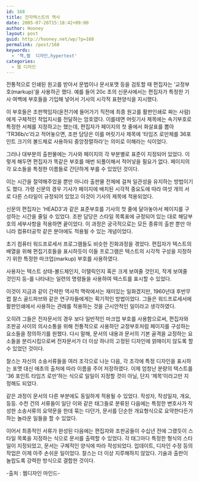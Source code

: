 ```yaml
---
id: 168
title: 전자텍스트의 역사
date: 2005-07-26T15:18:42+09:00
author: Hooney
layout: post
guid: http://hooney.net/wp/?p=168
permalink: /post/168
keywords:
  - '책,웹  디자인,hypertext'
categories:
  - 웹 디자인
---
```

전통적으로 인쇄된 원고를 받아서 문법이나 문서포맷 등을 검토할 때 편집자는 &#8216;교정부호(markup)&#8217;을 사용하곤 했다. 예를 들어 20c 초의 신문사에서는 편집자가 특정한 기사 여백에 부호들을 기입해 넣어서 기사의 시각적 표현양식을 지시했다.

이 부호들은 조판책임자(윤전기에 들어가기 직전에 최종 원고를 활판인쇄로 짜는 사람)에게 구체적인 작업지시를 전달하는 암호였다. 이를테면 머릿기사 제목에는 속기부호로 특정한 서체를 지정하고는 했는데, 편집자가 페이지의 첫 줄에서 화살표를 뽑아 &#8216;TR36b/c&#8217;라고 적어놓으면, 조판 담당은 이를 머릿기사 제목에 &#8216;타임즈 로만체를 36포인트 크기의 볼드체로 사용하되 중앙정렬하라&#8217;는 의미로 이해라는 식이었다.

그러나 대부분의 출판물에는 기사와 페이지의 각 부분별로 표준이 지정되어 있었다. 이렇게 해두면 편집자가 똑같은 부호를 매번 되풀이해서 적어넣을 필요가 없다. 페이지의 각 요소들을 특정한 이름들로 간단하게 부를 수 있었던 것이다.

이는 시간을 절약해주었을 뿐만 아니라 출판물 전체에 걸쳐 일관성을 유지하는 방법이기도 했다. 가령 신문의 경우 기사가 페이지에 배치된 시각적 중요도에 따라 여섯 개의 서로 다른 스타일이 규정되어 있었고 이것이 기사의 제목에 적용되었다.

신문의 편집자는 &#8216;HEAD3&#8217;과 같은 표준부호를 기사의 첫 줄에 달아놓아서 페이지를 구성하는 시간을 줄일 수 있었다. 조판 담당은 스타일 목록표에 규정되어 있는 대로 해당부호의 세부사항을 적용하면 끝이었다. 이 과정은 궁극적으로는 모든 종류의 출판 뿐만 아니라 컴퓨터공학 같은 분야에도 적용될 수 있는 개념이었다.

초기 컴퓨터 워드프로세서 프로그램들도 비슷한 진화과정을 겪었다. 편집자가 텍스트의 배열을 위해 편집기호들을 표시하듯이 이들 프로그램은 텍스트의 시각적 구성을 지정하기 위한 특정한 마크업(markup) 부호를 사용하였다. 

사용자는 텍스트 상태-볼드체인지, 이탤릭인지 혹은 크게 보여줄 것인지, 작게 보여줄 것인지 등-를 나타내는 일련의 명령들을 사용하여 텍스트를 표시할 수 있었다.

이것이 지금과 같이 간략한 역사적 맥락에서는 재미있는 일화겠지만, 1960년대 후반무렵 찰스 골드파브와 같은 연구자들에게는 획기적인 방법이었다. 그들은 워드프로세서에 활판인쇄에서 사용하는 관례를 적용하는 것을 근시안적인 일이라고 생각하였다.

오히려 그들은 전자문서의 경우 보다 일반적인 마크업 부호를 사용함으로써, 편집자와 조판공 사이의 의사소통을 위해 전통적으로 사용하던 교정부호처럼 페이지를 구성하는 요소들을 정의하기를 원했다. 다시 말해, 문서의 내용과 문서의 기본 골격을 교정하는 요소들을 분리시킴으로써 전자문서가 더 이상 하나의 고정된 디자인에 얽매이지 않도록 할 수 있었던 것이다.

찰스는 자신의 소송서류들을 여러 조각으로 나눈 다음, 각 조각에 특정 디자인을 표시하는 포맷 대신 애초의 출처에 따라 이름을 주어 저장하였다. 이제 엄청난 분량의 텍스트를 &#8217;36 포인트 타임즈 로만&#8217;하는 식으로 일일이 지정할 것이 아닐, 단지 &#8216;제목&#8217;이라고만 지정해도 되었다. 

같은 과정이 문서의 다른 부분에도 동일하게 적용될 수 있었다. 작성자, 작성일자, 개요, 등등. 수천 건의 서류들이 일단 이와 같은 태그들로 분류된 다음에는 특정한 변호사가 작성한 소송서류의 요약문을 한데 묶는 다던가, 문서를 단순한 개요형식으로 요약한다든가 하는 놀라운 일들을 할 수 있었다.

이어서 최종적인 서류가 완성된 다음에는 편집자와 조판공들이 수십년 전에 그랬듯이 스타일 목록을 지정하는 식으로 문서를 출력할 수 있었다. 각 태그마다 특정한 형식의 스타일이 지정되었고, 문서는 구체적인 양식에 따라 작성되었다. 업데이트, 디자인 수정 등의 작업은 이제 아주 손쉬운 일이었다. 찰스는 더 이상 지루해하지 않았다. 기술과 출판이 놀랍도록 강력한 방식으로 결합한 것이다.

-출처 : 웹디자인 마인드-
